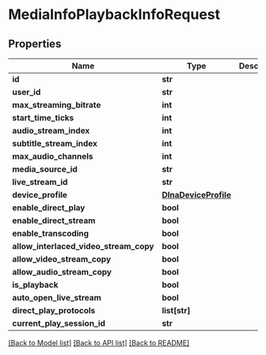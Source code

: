 # MediaInfoPlaybackInfoRequest

## Properties
Name | Type | Description | Notes
------------ | ------------- | ------------- | -------------
**id** | **str** |  | [optional] 
**user_id** | **str** |  | [optional] 
**max_streaming_bitrate** | **int** |  | [optional] 
**start_time_ticks** | **int** |  | [optional] 
**audio_stream_index** | **int** |  | [optional] 
**subtitle_stream_index** | **int** |  | [optional] 
**max_audio_channels** | **int** |  | [optional] 
**media_source_id** | **str** |  | [optional] 
**live_stream_id** | **str** |  | [optional] 
**device_profile** | [**DlnaDeviceProfile**](DlnaDeviceProfile.md) |  | [optional] 
**enable_direct_play** | **bool** |  | [optional] 
**enable_direct_stream** | **bool** |  | [optional] 
**enable_transcoding** | **bool** |  | [optional] 
**allow_interlaced_video_stream_copy** | **bool** |  | [optional] 
**allow_video_stream_copy** | **bool** |  | [optional] 
**allow_audio_stream_copy** | **bool** |  | [optional] 
**is_playback** | **bool** |  | [optional] 
**auto_open_live_stream** | **bool** |  | [optional] 
**direct_play_protocols** | **list[str]** |  | [optional] 
**current_play_session_id** | **str** |  | [optional] 

[[Back to Model list]](../README.md#documentation-for-models) [[Back to API list]](../README.md#documentation-for-api-endpoints) [[Back to README]](../README.md)

